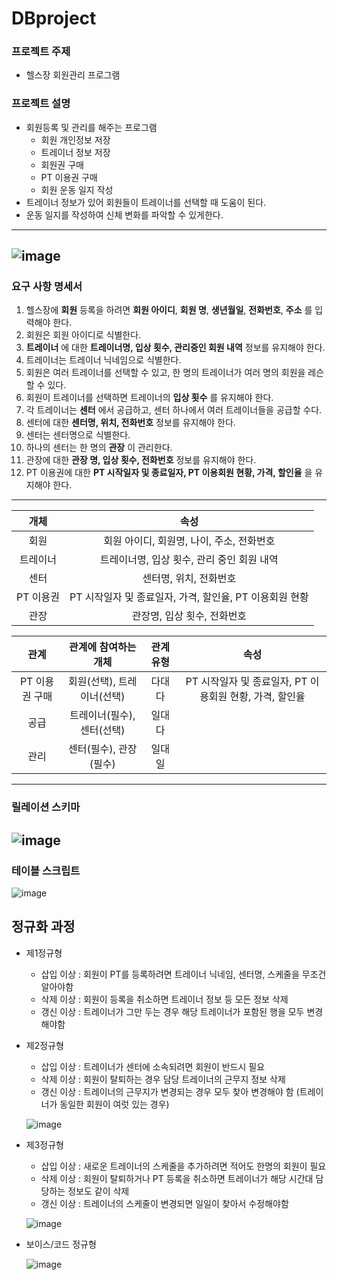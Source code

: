 # DBproject

### 프로젝트 주제
  + 헬스장 회원관리 프로그램

### 프로젝트 설명
  + 회원등록 및 관리를 해주는 프로그램
    + 회원 개인정보 저장
    + 트레이너 정보 저장
    + 회원권 구매
    + PT 이용권 구매
    + 회원 운동 일지 작성
  + 트레이너 정보가 있어 회원들이 트레이너를 선택할 때 도움이 된다.
  + 운동 일지를 작성하여 신체 변화를 파악할 수 있게한다.

-----------------------------------------------------------------
![image](https://user-images.githubusercontent.com/48307813/169842317-84b8546e-eb39-419f-a594-1054e8c7f290.png)
-----------------------------------------------------------------
### 요구 사항 명세서
 1. 헬스장에 __회원__ 등록을 하려면 __회원 아이디__, __회원 명__, __생년월일__, __전화번호__, __주소__ 를 입력해야 한다.
 2. 회원은 회원 아이디로 식별한다.
 3. __트레이너__ 에 대한 __트레이너명, 입상 횟수, 관리중인 회원 내역__ 정보를 유지해야 한다.
 4. 트레이너는 트레이너 닉네임으로 식별한다.
 5. 회원은 여러 트레이너를 선택할 수 있고, 한 명의 트레이너가 여러 명의 회원을 레슨 할 수 있다.
 6. 회원이 트레이너를 선택하면 트레이너의 __입상 횟수__ 를 유지해야 한다.
 7. 각 트레이너는 __센터__ 에서 공급하고, 센터 하나에서 여러 트레이너들을 공급할 수다.
 8. 센터에 대한 __센터명, 위치, 전화번호__ 정보를 유지해야 한다.
 9. 센터는 센터명으로 식별한다.
 10. 하나의 센터는 한 명의 __관장__ 이 관리한다.
 11. 관장에 대한 __관장 명, 입상 횟수, 전화번호__ 정보를 유지해야 한다.
 12. PT 이용권에 대한 __PT 시작일자 및 종료일자, PT 이용회원 현황, 가격, 할인율__ 을 유지해야 한다.
-----------------------------------------------------------------
|개체|속성|
|:---:|:---:|
|회원     |회원 아이디, 회원명, 나이, 주소, 전화번호|
|트레이너 |트레이너명, 입상 횟수, 관리 중인 회원 내역|
|센터     |센터명, 위치, 전화번호|
|PT 이용권|PT 시작일자 및 종료일자, 가격, 할인율, PT 이용회원 현황|
|관장     |관장명, 입상 횟수, 전화번호|

|관계|관계에 참여하는 개체|관계 유형|속성|
|:---:|:---:|:---:|:---:|
|PT 이용권 구매|회원(선택), 트레이너(선택)|다대다|PT 시작일자 및 종료일자, PT 이용회원 현황, 가격, 할인율|
|공급 |트레이너(필수),      센터(선택)|일대다|
|관리 |센터(필수), 관장(필수)|일대일|

-----------------------------------------------------------------
### 릴레이션 스키마

![image](https://user-images.githubusercontent.com/48307813/170815847-a810ebcf-8514-40a9-aabf-8b28e5bfa28f.png)
-----------------------------------------------------------------
### 테이블 스크립트

![image](https://user-images.githubusercontent.com/48307813/170723029-1f011e7d-8396-4c2f-b667-3ae00dd964e1.png)

## 정규화 과정

  + 제1정규형
  
    + 삽입 이상 : 회원이 PT를 등록하려면 트레이너 닉네임, 센터명, 스케줄을 무조건 알아야함
    + 삭제 이상 : 회원이 등록을 취소하면 트레이너 정보 등 모든 정보 삭제
    + 갱신 이상 : 트레이너가 그만 두는 경우 해당 트레이너가 포함된 행을 모두 변경해야함
    
  + 제2정규형
    
    + 삽입 이상 : 트레이너가 센터에 소속되려면 회원이 반드시 필요
    + 삭제 이상 : 회원이 탈퇴하는 경우 담당 트레이너의 근무지 정보 삭제
    + 갱신 이상 : 트레이너의 근무지가 변경되는 경우 모두 찾아 변경해야 함 (트레이너가 동일한 회원이 여럿 있는 경우)
   
    ![image](https://user-images.githubusercontent.com/48307813/170816537-1f88cc2d-0504-40e3-a18d-09d17495a24b.png)
   
   + 제3정규형
     
     + 삽입 이상 : 새로운 트레이너의 스케줄을 추가하려면 적어도 한명의 회원이 필요
     + 삭제 이상 : 회원이 탈퇴하거나 PT 등록을 취소하면 트레이너가 해당 시간대 담당하는 정보도 같이 삭제
     + 갱신 이상 : 트레이너의 스케줄이 변경되면 일일이 찾아서 수정해야함
     
     ![image](https://user-images.githubusercontent.com/48307813/170816434-9c189d38-a256-438e-be54-594e13e6e440.png)

     
   + 보이스/코드 정규형
      
      ![image](https://user-images.githubusercontent.com/48307813/170816012-be408a1d-6085-4a64-a74e-65d1490da84e.png)

    

    
